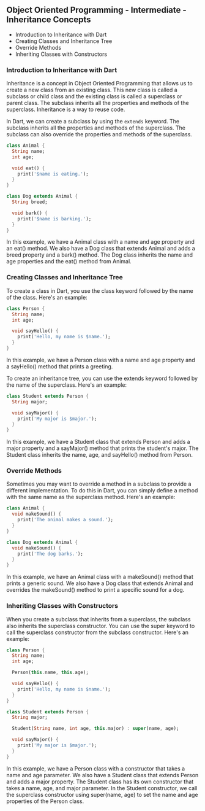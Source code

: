## Object Oriented Programming - Intermediate - Inheritance Concepts

- Introduction to Inheritance with Dart
- Creating Classes and Inheritance Tree
- Override Methods
- Inheriting Classes with Constructors

### Introduction to Inheritance with Dart

Inheritance is a concept in Object Oriented Programming that allows us to create a new class from an existing class. This new class is called a subclass or child class and the existing class is called a superclass or parent class. The subclass inherits all the properties and methods of the superclass. Inheritance is a way to reuse code.

In Dart, we can create a subclass by using the `extends` keyword. The subclass inherits all the properties and methods of the superclass. The subclass can also override the properties and methods of the superclass.

```dart
class Animal {
  String name;
  int age;

  void eat() {
    print('$name is eating.');
  }
}

class Dog extends Animal {
  String breed;

  void bark() {
    print('$name is barking.');
  }
}
```

In this example, we have a Animal class with a name and age property and an eat() method. We also have a Dog class that extends Animal and adds a breed property and a bark() method. The Dog class inherits the name and age properties and the eat() method from Animal.

### Creating Classes and Inheritance Tree

To create a class in Dart, you use the class keyword followed by the name of the class. Here's an example:

```dart
class Person {
  String name;
  int age;

  void sayHello() {
    print('Hello, my name is $name.');
  }
}
```

In this example, we have a Person class with a name and age property and a sayHello() method that prints a greeting.

To create an inheritance tree, you can use the extends keyword followed by the name of the superclass. Here's an example:

```dart
class Student extends Person {
  String major;

  void sayMajor() {
    print('My major is $major.');
  }
}
```

In this example, we have a Student class that extends Person and adds a major property and a sayMajor() method that prints the student's major. The Student class inherits the name, age, and sayHello() method from Person.

### Override Methods

Sometimes you may want to override a method in a subclass to provide a different implementation. To do this in Dart, you can simply define a method with the same name as the superclass method. Here's an example:

```dart
class Animal {
  void makeSound() {
    print('The animal makes a sound.');
  }
}

class Dog extends Animal {
  void makeSound() {
    print('The dog barks.');
  }
}
```

In this example, we have an Animal class with a makeSound() method that prints a generic sound. We also have a Dog class that extends Animal and overrides the makeSound() method to print a specific sound for a dog.

### Inheriting Classes with Constructors

When you create a subclass that inherits from a superclass, the subclass also inherits the superclass constructor. You can use the super keyword to call the superclass constructor from the subclass constructor. Here's an example:

```dart
class Person {
  String name;
  int age;

  Person(this.name, this.age);

  void sayHello() {
    print('Hello, my name is $name.');
  }
}

class Student extends Person {
  String major;

  Student(String name, int age, this.major) : super(name, age);

  void sayMajor() {
    print('My major is $major.');
  }
}
```

In this example, we have a Person class with a constructor that takes a name and age parameter. We also have a Student class that extends Person and adds a major property. The Student class has its own constructor that takes a name, age, and major parameter. In the Student constructor, we call the superclass constructor using super(name, age) to set the name and age properties of the Person class.
